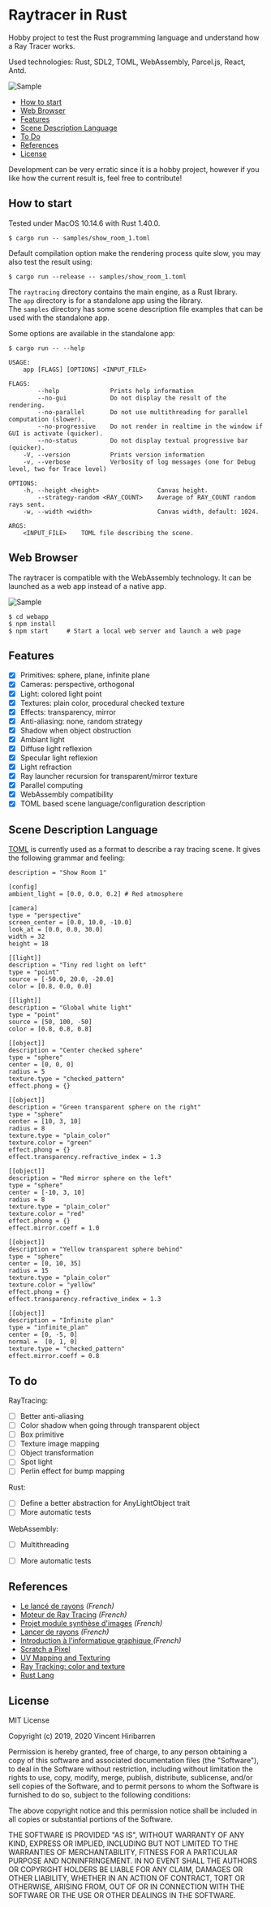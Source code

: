 # Raytracer in Rust



Hobby project to test the Rust programming language and understand how a Ray Tracer works.

Used technologies: Rust, SDL2, TOML, WebAssembly, Parcel.js, React, Antd.

![Sample](./doc/images/sample_readme.jpg)

- [How to start](#how-to-start)
- [Web Browser](#web-browser)
- [Features](#features)
- [Scene Description Language](#scene-description-language)
- [To Do](#to-do)
- [References](#references)
- [License](#license)



Development can be very erratic since it is a hobby project, however if you like how
the current result is, feel free to contribute!


## How to start

Tested under MacOS 10.14.6 with Rust 1.40.0.

    $ cargo run -- samples/show_room_1.toml

Default compilation option make the rendering process quite slow, you may also test the result using:

    $ cargo run --release -- samples/show_room_1.toml

The `raytracing` directory contains the main engine, as a Rust library.<br>
The `app` directory is for a standalone app using the library.<br>
The `samples` directory has some scene description file examples that can be used with the standalone app.

Some options are available in the standalone app:

```
$ cargo run -- --help

USAGE:
    app [FLAGS] [OPTIONS] <INPUT_FILE>

FLAGS:
        --help              Prints help information
        --no-gui            Do not display the result of the rendering.
        --no-parallel       Do not use multithreading for parallel computation (slower).
        --no-progressive    Do not render in realtime in the window if GUI is activate (quicker).
        --no-status         Do not display textual progressive bar (quicker).
    -V, --version           Prints version information
    -v, --verbose           Verbosity of log messages (one for Debug level, two for Trace level)

OPTIONS:
    -h, --height <height>                Canvas height.
        --strategy-random <RAY_COUNT>    Average of RAY_COUNT random rays sent.
    -w, --width <width>                  Canvas width, default: 1024.

ARGS:
    <INPUT_FILE>    TOML file describing the scene.
```

## Web Browser

The raytracer is compatible with the WebAssembly technology. It can be launched as a web app
instead of a native app.

![Sample](./doc/images/sample_webapp.jpg)

    $ cd webapp
    $ npm install
    $ npm start     # Start a local web server and launch a web page

## Features

- [X] Primitives: sphere, plane, infinite plane
- [X] Cameras: perspective, orthogonal
- [X] Light: colored light point
- [X] Textures: plain color, procedural checked texture
- [X] Effects: transparency, mirror
- [X] Anti-aliasing: none, random strategy
- [X] Shadow when object obstruction
- [X] Ambiant light
- [X] Diffuse light reflexion
- [X] Specular light reflexion
- [X] Light refraction
- [X] Ray launcher recursion for transparent/mirror texture
- [X] Parallel computing
- [X] WebAssembly compatibility
- [X] TOML based scene language/configuration description

## Scene Description Language

[TOML](https://github.com/toml-lang/toml) is currently used as a format to describe a ray tracing scene.
It gives the following grammar and feeling:

```
description = "Show Room 1"

[config]
ambient_light = [0.0, 0.0, 0.2] # Red atmosphere

[camera]
type = "perspective"
screen_center = [0.0, 10.0, -10.0]
look_at = [0.0, 0.0, 30.0]
width = 32
height = 18

[[light]]
description = "Tiny red light on left"
type = "point"
source = [-50.0, 20.0, -20.0]
color = [0.8, 0.0, 0.0]

[[light]]
description = "Global white light"
type = "point"
source = [50, 100, -50]
color = [0.8, 0.8, 0.8]

[[object]]
description = "Center checked sphere"
type = "sphere"
center = [0, 0, 0]
radius = 5
texture.type = "checked_pattern"
effect.phong = {}

[[object]]
description = "Green transparent sphere on the right"
type = "sphere"
center = [10, 3, 10]
radius = 8
texture.type = "plain_color"
texture.color = "green"
effect.phong = {}
effect.transparency.refractive_index = 1.3

[[object]]
description = "Red mirror sphere on the left"
type = "sphere"
center = [-10, 3, 10]
radius = 8
texture.type = "plain_color"
texture.color = "red"
effect.phong = {}
effect.mirror.coeff = 1.0

[[object]]
description = "Yellow transparent sphere behind"
type = "sphere"
center = [0, 10, 35]
radius = 15
texture.type = "plain_color"
texture.color = "yellow"
effect.phong = {}
effect.transparency.refractive_index = 1.3

[[object]]
description = "Infinite plan"
type = "infinite_plan"
center = [0, -5, 0]
normal =  [0, 1, 0]
texture.type = "checked_pattern"
effect.mirror.coeff = 0.8
```

## To do

RayTracing:

- [ ] Better anti-aliasing
- [ ] Color shadow when going through transparent object
- [ ] Box primitive
- [ ] Texture image mapping
- [ ] Object transformation
- [ ] Spot light
- [ ] Perlin effect for bump mapping

Rust:

- [ ] Define a better abstraction for AnyLightObject trait
- [ ] More automatic tests

WebAssembly:

- [ ] Multithreading
- [ ] More automatic tests


## References

- [Le lancé de rayons](http://mathinfo.univ-reims.fr/image/siRendu/Documents/2004-Chap6-RayTracing.pdf) *(French)*
- [Moteur de Ray Tracing](https://www.cyril-rabat.fr/data/RAYTRACING_rapport.pdf) *(French)*
- [Projet module synthèse d'images](http://gregory.corgie.free.fr/dotclear/images/Raytracing/Rapport_Raytracing.pdf) *(French)*
- [Lancer de rayons](http://heigeas.free.fr/laure/ray_tracing/realisation.htm) *(French)*
- [Introduction à l'informatique graphique
](https://www.lama.univ-savoie.fr/pagesmembres/lachaud/Cours/INFO805/Tests/html/ig_tp2.html) *(French)*
- [Scratch a Pixel](https://www.scratchapixel.com/)
- [UV Mapping and Texturing](http://viclw17.github.io/2019/04/12/raytracing-uv-mapping-and-texturing/)
- [Ray Tracking: color and texture](http://www.bentonian.com/Lectures/AdvGraph1314/3.%20Ray%20tracing%20-%20color%20and%20texture.pdf)
- [Rust Lang](https://www.rust-lang.org/)

## License

MIT License

Copyright (c) 2019, 2020 Vincent Hiribarren

Permission is hereby granted, free of charge, to any person obtaining a copy
of this software and associated documentation files (the "Software"), to deal
in the Software without restriction, including without limitation the rights
to use, copy, modify, merge, publish, distribute, sublicense, and/or sell
copies of the Software, and to permit persons to whom the Software is
furnished to do so, subject to the following conditions:

The above copyright notice and this permission notice shall be included in all
copies or substantial portions of the Software.

THE SOFTWARE IS PROVIDED "AS IS", WITHOUT WARRANTY OF ANY KIND, EXPRESS OR
IMPLIED, INCLUDING BUT NOT LIMITED TO THE WARRANTIES OF MERCHANTABILITY,
FITNESS FOR A PARTICULAR PURPOSE AND NONINFRINGEMENT. IN NO EVENT SHALL THE
AUTHORS OR COPYRIGHT HOLDERS BE LIABLE FOR ANY CLAIM, DAMAGES OR OTHER
LIABILITY, WHETHER IN AN ACTION OF CONTRACT, TORT OR OTHERWISE, ARISING FROM,
OUT OF OR IN CONNECTION WITH THE SOFTWARE OR THE USE OR OTHER DEALINGS IN THE
SOFTWARE.